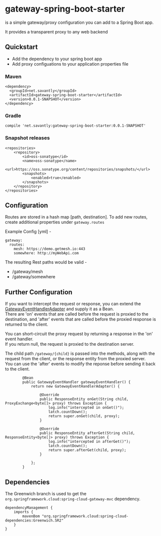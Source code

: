 # gateway-spring-boot-starter
is a simple gateway/proxy configuration you can add to a Spring Boot app.  

It provides a transparent proxy to any web backend

## Quickstart  
- Add the dependency to your spring boot app
- Add proxy configuations to your application properties file

### Maven 
```
<dependency>
  <groupId>net.savantly</groupId>
  <artifactId>gateway-spring-boot-starter</artifactId>
  <version>0.0.1-SNAPSHOT</version>
</dependency>
```

### Gradle
`compile 'net.savantly:gateway-spring-boot-starter:0.0.1-SNAPSHOT'`

### Snapshot releases  
```
<repositories>
    <repository>
        <id>oss-sonatype</id>
        <name>oss-sonatype</name>
        <url>https://oss.sonatype.org/content/repositories/snapshots/</url>
        <snapshots>
            <enabled>true</enabled>
        </snapshots>
    </repository>
</repositories>
```


## Configuration
Routes are stored in a hash map [path, destination]. To add new routes, create additional properties under `gateway.routes`  

Example Config [yml] -  

```
gateway:
  routes:
    mesh: https://demo.getmesh.io:443
    somewhere: http://myWebApi.com
```

The resulting Rest paths would be valid -  
- /gateway/mesh
- /gateway/somewhere  

## Further Configuration
If you want to intercept the request or response, you can extend the [GatewayEventHandlerAdapter](./src/main/java/net/savantly/gateway/autoconfigure/GatewayEventHandlerAdapter.java) and supply it as a Bean.  
There are 'on' events that are called before the request is proxied to the destination, and 'after' events that are called before the proxied response is returned to the client.  

You can short-circuit the proxy request by returning a response in the 'on' event handler.  
If you return null, the request is proxied to the destination server.  

The child path `/gateway/{child}` is passed into the methods, along with the request from the client, or the response entity from the proxied server.  
You can use the 'after' events to modify the reponse before sending it back to the client.  

```
		@Bean
		public GatewayEventHandler gatewayEventHandler() {
			return new GatewayEventHandlerAdapter() {
				
				@Override
				public ResponseEntity onGet(String child, ProxyExchange<byte[]> proxy) throws Exception {
					log.info("intercepted in onGet()");
					latch.countDown();
					return super.onGet(child, proxy);
				}
				
				@Override
				public ResponseEntity afterGet(String child, ResponseEntity<byte[]> proxy) throws Exception {
					log.info("intercepted in afterGet()");
					latch.countDown();
					return super.afterGet(child, proxy);
				}
				
			};
		}
```

## Dependencies  

The Greenwich branch is used to get the `org.springframework.cloud:spring-cloud-gateway-mvc` dependency.

```
dependencyManagement {
    imports {
        mavenBom "org.springframework.cloud:spring-cloud-dependencies:Greenwich.SR2"
    }
}
```

